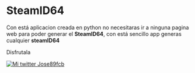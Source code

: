 # SteamID64


Con está aplicacion creada en python no necesitaras ir a ninguna pagina web para poder generar el <b>SteamID64</b>, con está sencillo app generas cualquier <b>steamID64</b>




Disfrutala




<a title="Mi twitter" href="https://twitter.com/jose89fcb"><img src="https://img.icons8.com/color/452/twitter--v1.png" alt="Mi twitter Jose89fcb" /></a>
